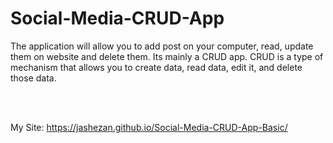 # Social-Media-CRUD-App
The application will allow you to add post on your computer, read, update them on website and delete them. Its mainly a CRUD app. CRUD is a type of mechanism that allows you to create data, read data, edit it, and delete those data. 

<br><br>

My Site: https://jashezan.github.io/Social-Media-CRUD-App-Basic/
